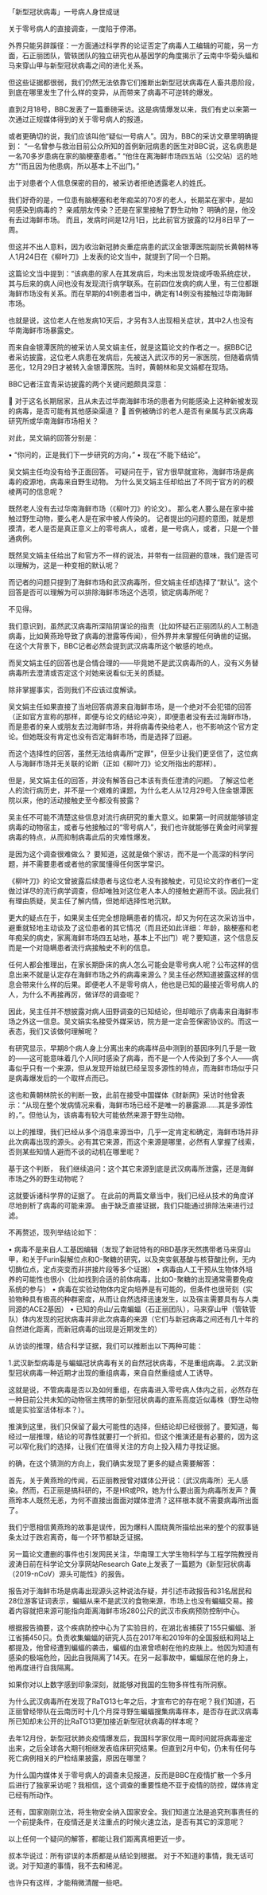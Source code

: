 「新型冠状病毒」一号病人身世成谜




关于零号病人的直接调查，一度陷于停滞。


外界只能另辟蹊径：一方面通过科学界的论证否定了病毒人工编辑的可能，另一方面，石正丽团队，管轶团队的独立研究也从基因学的角度揭示了云南中华菊头蝠和马来穿山甲与新型冠状病毒之间的进化关系。


但这些证据都很弱，我们仍然无法依靠它们推断出新型冠状病毒在人畜共患阶段，到底在哪里发生了什么样的变异，从而带来了病毒不可逆转的爆发。


直到2月18号，BBC发表了一篇重磅采访。这是病情爆发以来，我们有史以来第一次通过正规媒体得到的关于零号病人的报道。



或者更确切的说，我们应该叫他“疑似一号病人”。因为，BBC的采访文章里明确提到：
“一名曾参与救治目前公众所知的首例新冠病患的医生对BBC说，这名病患是一名70多岁患病在家的脑梗塞患者。” “他住在离海鲜市场四五站（公交站）远的地方”“而且因为他患病，所以基本上不出门。”


出于对患者个人信息保密的目的，被采访者拒绝透露老人的姓氏。


我们好奇的是，一位患有脑梗塞和老年痴呆的70岁的老人，长期呆在家中，是如何感染到病毒的？
亲戚朋友传染？还是在家里接触了野生动物？
明确的是，他没有去过海鲜市场。
而且，发病时间是12月1日，比此前官方披露的12月8日早了一周。



但这并不出人意料，因为收治新冠肺炎重症病患的武汉金银潭医院副院长黄朝林等人1月24日在《柳叶刀》上发表的论文当中，就提到了同一个日期。


这篇论文当中提到：“该病患的家人在其发病后，均未出现发烧或呼吸系统症状，其与后来的病人间也没有发现流行病学联系。在前四位发病的病人里，有三位都跟海鲜市场没有关系。而在早期的41例患者当中，确定有14例没有接触过华南海鲜市场。


也就是说，这位老人在他发病10天后，才另有3人出现相关症状，其中2人也没有华南海鲜市场暴露史。


而来自金银潭医院的被采访人吴文娟主任，就是这篇论文的作者之一。据BBC记者采访披露，这位老人病患在发病后，先被送入武汉市的另一家医院，但随着病情恶化，12月29日才被转入金银潭医院。当时，黄朝林和吴文娟都在现场。




BBC记者汪宜青采访披露的两个关键问题颇具深意：


	对于这名长期居家，且从未去过华南海鲜市场的患者为何能感染上这种新被发现的病毒，是否可能有其他感染渠道？
	首例被确诊的老人是否有亲属与武汉病毒研究所或华南海鲜市场相关？


对此，吴文娟的回答分别是：


•	“你问的，正是我们下一步研究的方向，”
•	现在“不能下结论”。


吴文娟主任均没有给予正面回答。
可疑问在于，官方很早就宣称，海鲜市场是病毒的疫源地，病毒来自野生动物。
为什么吴文娟主任却给出了不同于官方的的模棱两可的信息呢？

既然老人没有去过华南海鲜市场（《柳叶刀》的论文）。
那么老人要么是在家中接触过野生动物，要么老人是在家中被人传染的。
记者提出的问题的意图，就是想摸清，老人是否是真正意义上的零号病人，或者，是一号病人，或者，只是一个普通病例。


既然吴文娟主任给出了和官方不一样的说法，并带有一丝回避的意味，我们是否可以理解为，这是一种变相的默认呢？

而记者的问题只提到了海鲜市场和武汉病毒所，但文娟主任却选择了“默认”。这个回答是否可以理解为可以排除海鲜市场这个选项，锁定病毒所呢？


不见得。


我们意识到，虽然武汉病毒所深陷阴谋论的指责（比如怀疑石正丽团队的人工制造病毒，比如黄燕玲导致了病毒的泄露等传闻），但外界并未掌握任何确凿的证据。在这个大背景下，BBC记者必然会提到武汉病毒所这个敏感的地点。


而吴文娟主任的回答也是合情合理的——毕竟她不是武汉病毒所的人，没有义务替病毒所去澄清或否定这个对她来说看似无关的质疑。

除非掌握事实，否则我们不应该过度解读。

吴文娟主任如果直接了当地回答病源来自海鲜市场，是一个绝对不会犯错的回答（正如官方宣称的那样，即便与论文的结论冲突），即便患者没有去过海鲜市场，而是患者的亲人或朋友去过海鲜市场，并将病毒传染给老人，也不影响这个官方定论。但她既没有肯定也没有否定海鲜市场，而是选择了回避。


而这个选择性的回答，虽然无法给病毒所“定罪”，但至少让我们更坚信了，这位病人与海鲜市场并无关联的论断（正如《柳叶刀》论文所指出的那样）。

但是，吴文娟主任的回答，并没有解答自己本该有责任澄清的问题。
了解这位老人的流行病历史，并不是一个艰难的课题，为什么老人从12月29号入住金银潭医院以来，他的活动接触史至今都没有披露？


吴主任不可能不清楚这些信息对流行病研究的重大意义。如果第一时间就能够锁定病毒的动物宿主，或者与他接触过的“零号病人”，我们也许就能够在黄金时间掌握病毒的特点，从而抑制病毒此后的灾难性爆发。



是因为这个调查很难做么？
要知道，这就是做个家访，而不是一个高深的科学问题，并不需要患者或者他的家属懂得任何医学常识。


《柳叶刀》的论文曾披露后续患者与这位老人没有接触史，可见论文的作者们一定做过详尽的流行病学调查，但却唯独对这位老人本人的接触史避而不谈。因此我们有理由质疑，吴主任了解内情，但她却选择性地沉默。


更大的疑点在于，如果吴主任完全想隐瞒患者的情况，却又为何在这次采访当中，避重就轻地主动谈及了这位患者的其它情况（而且还如此详细：年龄，脑梗塞和老年痴呆的病史，家离海鲜市场四五站地，基本上不出门）呢？要知道，这个信息反而是一个对隐瞒患者流行病接触史不利的信息。


任何人都会推理出，在家长期卧床的病人怎么可能会是零号病人呢？公布这样的信息出来不就是认定存在海鲜市场之外的病毒来源么？吴主任必然知道披露这样的信息会带来什么样的后果。即便老人不是零号病人，他也是已知的最接近零号病人的人，为什么不再接再厉，做详尽的调查呢？


因此，吴主任并不想披露对病人田野调查的已知结论，但却暗示了病毒来自海鲜市场之外这一信息。吴文娟实名接受外媒采访，院方是一定会签保密协议的。而这一表态，我们又该做何理解呢？


有研究显示，早期8个病人身上分离出来的病毒样品中测到的基因序列几乎是一致的——这可能意味着几个人同时感染了病毒，而不是一个人传染到了多个人——病毒似乎只有一个来源，但从发现开始就已经呈现多源性的特点，而海鲜市场似乎只是病毒爆发后的一个取样点而已。

这也和黄朝林院长的判断一致，此前在接受中国媒体《财新网》采访时他曾表示：“从现在整个发病情况来看，海鲜市场已经不是唯一的暴露源……其是多源性的，”。但他认为，该病毒有较大可能依然来源于野生动物。


以上的推理，我们已经从多个消息来源当中，几乎一定肯定和确定，海鲜市场并非此次病毒出现的源头。必有其它来源，而这个来源是哪里，必然有人掌握了线索，否则某些知情人避而不谈的动机在哪里呢？


基于这个判断，
我们继续追问：这个其它来源到底是武汉病毒所泄露，还是海鲜市场之外的野生动物呢？

这就要诉诸科学界的证据了。
在此前的两篇文章当中，我们已经从技术的角度详尽地剖析了病毒的可能来源。
由于缺乏直接证据，我们只能通过排除法来进行过滤。


不再赘述，现列举结论如下：


•	病毒不是来自人工基因编辑（发现了新冠特有的RBD基序天然携带者马来穿山甲，和关于Furin裂解位点和O-聚糖的研究，以及突变氨基酸与核苷酸比例，无内切酶位点，定点突变而非拼接片段等多个证据）
•	病毒由人工干预从生物体外培养的可能性也很小（比如找到合适的前体病毒，比如O-聚糖的出现通常需要免疫系统的参与）
•	病毒在实验动物体内定向培养是有可能的，但条件也很苛刻（实验物种具有极高的种群密度，从而让自然选择迅速发生，以及宿主需要具有与人类同源的ACE2基因）
•	已知的舟山/云南蝙蝠（石正丽团队），马来穿山甲（管轶管队）体内发现的冠状病毒并非此次病毒的来源（它们与新冠病毒之间还有几十年的自然进化距离，而新冠病毒的出现是近期发生的）


从访谈的推理，结合科学证据，我们可以推断出以下两种可能：


1.武汉新型病毒是与蝙蝠冠状病毒有关的自然冠状病毒，不是重组病毒。
2.武汉新型冠状病毒一种近期才出现的重组病毒，来自自然重组或人工诱导。


这就是说，不管病毒是否以及如何重组，在病毒进入零号病人体内之前，必然存在一种目前公共未知的动物宿主携带的新型冠状病毒的直系高度近似毒株（野生动物或是实验室活体标本？）。


推演到这里，我们只保留了最大可能性的选择，但结论却已经很弱了。要知道，每经过一层推理，结论的可靠性就要打一个折扣。但这个推演还是有必要的，因为这可以窄化我们的选择，让我们在值得关注的方向上投入精力寻找证据。


的确，在这个猜测的方向上，我们确实发现了更多的疑点需要解答：

首先，关于黄燕玲的传闻，石正丽教授曾对媒体公开说：（武汉病毒所）无人感染。然而，石正丽是搞科研的，不是HR或PR，她为什么要出面为病毒所发声？黄燕玲本人既然无恙，为何不直接出面面对媒体澄清？这样根本就不需要病毒所出面了。


我们宁愿相信黄燕玲的故事是误传，因为爆料人围绕黄所描绘出来的整个的叙事链条太过于跌宕离奇，每一个环节都缺乏证据。


另一篇论文遭删的事件也引发网民关注，华南理工大学生物科学与工程学院教授肖波涛日前在科学论文分享网站Research Gate上发表了一篇题为《新型冠状病毒（2019-nCoV）源头可能性》的报告。

报告对于海鲜市场是病毒出现源头这种说法存疑，并引述市政报告和31名居民和28位游客证词表示，蝙蝠从来不是武汉的食物来源，市场上也没有蝙蝠交易。接着内容就把来源可能指向距离海鲜市场280公尺的武汉市疾病预防控制中心。


根据报告摘要，这个疾病防控中心为了实验目的，在湖北省捕获了155只蝙蝠、浙江省捕450只。负责收集蝙蝠的研究人员在2017年和2019年的全国报纸和网站上都提及，他曾经遭到蝙蝠的袭击，蝙蝠的血液曾喷射在他的皮肤上。他因为知道有感染的极端危险，因此自我隔离了14天。在另一起事故中，蝙蝠尿在他的身上，他再度进行自我隔离。


如果你对以上数字感到印象深刻，就能够对我国的生物多样性有所洞察。


为什么武汉病毒所在发现了RaTG13七年之后，才宣布它的存在呢？我们知道，石正丽曾经带队在云南历时十几个月探寻野生蝙蝠搜集病毒样本，是否存在武汉病毒所已知却未公开的比RaTG13更加接近新型冠状病毒的样本呢？


去年12月份，新型冠状肺炎疫情爆发后，我国科学家仅用一周时间就将病毒鉴定出来，之后全球各大期刊相继发表临床研究结果。但直到2月中旬，仍未有任何与死亡病例相关的尸检结果披露，原因在哪里？

为什么国内媒体关于零号病人的调查未见报道，反而是BBC在疫情扩散一个多月后进行了独家采访呢？我相信，这个调查的重要性绝不亚于疫情的防控，媒体肯定已经有所动作。


还有，国家刚刚立法，将生物安全纳入国家安全。我们知道立法是追究刑事责任的一个前提条件，在疫情还是关注重点的时候火速立法，是否有其它的深意呢？


以上任何一个疑问的解答，都能让我们距离真相更近一步。


叔本华说过：所有谬误的本质都是从结论到根据。
对于不知道的事情，我无话可说。对于知道的事情，我不去和稀泥。

也许只有这样，才能稍微清醒一些吧。




